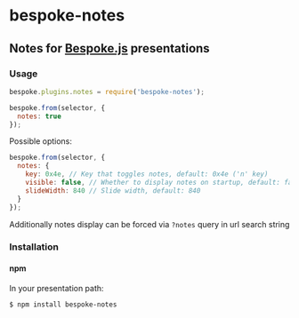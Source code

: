 # bespoke-notes
## Notes for [Bespoke.js](https://github.com/markdalgleish/bespoke.js) presentations

### Usage

```javascript
bespoke.plugins.notes = require('bespoke-notes');

bespoke.from(selector, {
  notes: true
});
```

Possible options:
```javascript
bespoke.from(selector, {
  notes: {
    key: 0x4e, // Key that toggles notes, default: 0x4e ('n' key)
    visible: false, // Whether to display notes on startup, default: false
    slideWidth: 840 // Slide width, default: 840
  }
});
```

Additionally notes display can be forced via `?notes` query in url search string

### Installation
#### npm

In your presentation path:

	$ npm install bespoke-notes
